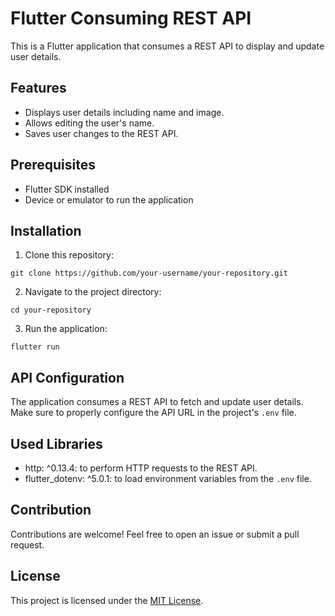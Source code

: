 # Flutter Consuming REST API

This is a Flutter application that consumes a REST API to display and update user details.

## Features

- Displays user details including name and image.
- Allows editing the user's name.
- Saves user changes to the REST API.

## Prerequisites

- Flutter SDK installed
- Device or emulator to run the application

## Installation

1. Clone this repository:

```
git clone https://github.com/your-username/your-repository.git
```

2. Navigate to the project directory:

```
cd your-repository
```

3. Run the application:

```
flutter run
```

## API Configuration

The application consumes a REST API to fetch and update user details. Make sure to properly configure the API URL in the project's `.env` file.

## Used Libraries

- http: ^0.13.4: to perform HTTP requests to the REST API.
- flutter_dotenv: ^5.0.1: to load environment variables from the `.env` file.

## Contribution

Contributions are welcome! Feel free to open an issue or submit a pull request.

## License

This project is licensed under the [MIT License](https://opensource.org/licenses/MIT).
